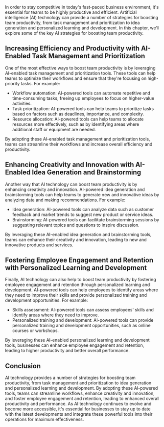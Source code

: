
In order to stay competitive in today's fast-paced business environment, it's essential for teams to be highly productive and efficient. Artificial intelligence (AI) technology can provide a number of strategies for boosting team productivity, from task management and prioritization to idea generation and personalized learning and development. In this chapter, we'll explore some of the key AI strategies for boosting team productivity.

Increasing Efficiency and Productivity with AI-Enabled Task Management and Prioritization
-----------------------------------------------------------------------------------------

One of the most effective ways to boost team productivity is by leveraging AI-enabled task management and prioritization tools. These tools can help teams to optimize their workflows and ensure that they're focusing on high-priority tasks. For example:

* Workflow automation: AI-powered tools can automate repetitive and time-consuming tasks, freeing up employees to focus on higher-value activities.
* Task prioritization: AI-powered tools can help teams to prioritize tasks based on factors such as deadlines, importance, and complexity.
* Resource allocation: AI-powered tools can help teams to allocate resources more effectively, such as by identifying areas where additional staff or equipment are needed.

By adopting these AI-enabled task management and prioritization tools, teams can streamline their workflows and increase overall efficiency and productivity.

Enhancing Creativity and Innovation with AI-Enabled Idea Generation and Brainstorming
-------------------------------------------------------------------------------------

Another way that AI technology can boost team productivity is by enhancing creativity and innovation. AI-powered idea generation and brainstorming tools can help teams to generate new and innovative ideas by analyzing data and making recommendations. For example:

* Idea generation: AI-powered tools can analyze data such as customer feedback and market trends to suggest new product or service ideas.
* Brainstorming: AI-powered tools can facilitate brainstorming sessions by suggesting relevant topics and questions to inspire discussion.

By leveraging these AI-enabled idea generation and brainstorming tools, teams can enhance their creativity and innovation, leading to new and innovative products and services.

Fostering Employee Engagement and Retention with Personalized Learning and Development
--------------------------------------------------------------------------------------

Finally, AI technology can also help to boost team productivity by fostering employee engagement and retention through personalized learning and development. AI-powered tools can help employees to identify areas where they need to improve their skills and provide personalized training and development opportunities. For example:

* Skills assessment: AI-powered tools can assess employees' skills and identify areas where they need to improve.
* Personalized training and development: AI-powered tools can provide personalized training and development opportunities, such as online courses or workshops.

By leveraging these AI-enabled personalized learning and development tools, businesses can enhance employee engagement and retention, leading to higher productivity and better overall performance.

Conclusion
----------

AI technology provides a number of strategies for boosting team productivity, from task management and prioritization to idea generation and personalized learning and development. By adopting these AI-powered tools, teams can streamline workflows, enhance creativity and innovation, and foster employee engagement and retention, leading to enhanced overall productivity and performance. As AI technology continues to evolve and become more accessible, it's essential for businesses to stay up to date with the latest developments and integrate these powerful tools into their operations for maximum effectiveness.
